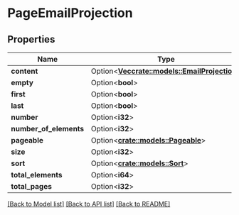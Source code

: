 # PageEmailProjection

## Properties

| Name                   | Type                                                               | Description | Notes      |
| ---------------------- | ------------------------------------------------------------------ | ----------- | ---------- |
| **content**            | Option<[**Vec<crate::models::EmailProjection>**](EmailProjection)> |             | [optional] |
| **empty**              | Option<**bool**>                                                   |             | [optional] |
| **first**              | Option<**bool**>                                                   |             | [optional] |
| **last**               | Option<**bool**>                                                   |             | [optional] |
| **number**             | Option<**i32**>                                                    |             | [optional] |
| **number_of_elements** | Option<**i32**>                                                    |             | [optional] |
| **pageable**           | Option<[**crate::models::Pageable**](Pageable)>                    |             | [optional] |
| **size**               | Option<**i32**>                                                    |             | [optional] |
| **sort**               | Option<[**crate::models::Sort**](Sort)>                            |             | [optional] |
| **total_elements**     | Option<**i64**>                                                    |             | [optional] |
| **total_pages**        | Option<**i32**>                                                    |             | [optional] |

[[Back to Model list]](../README#documentation-for-models) [[Back to API list]](../README#documentation-for-api-endpoints) [[Back to README]](../README)
